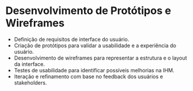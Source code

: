 # Desenvolvimento de Protótipos e Wireframes
- Definição de requisitos de interface do usuário.
- Criação de protótipos para validar a usabilidade e a experiência do usuário.
- Desenvolvimento de wireframes para representar a estrutura e o layout da interface.
- Testes de usabilidade para identificar possíveis melhorias na IHM.
- Iteração e refinamento com base no feedback dos usuários e stakeholders.

